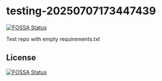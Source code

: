 # testing-20250707173447439
[![FOSSA Status](https://app.fossa.com/api/projects/git%2Bgithub.com%2Fkirogum%2Ftesting-20250707173447439.svg?type=shield)](https://app.fossa.com/projects/git%2Bgithub.com%2Fkirogum%2Ftesting-20250707173447439?ref=badge_shield)

Test repo with empty requirements.txt


## License
[![FOSSA Status](https://app.fossa.com/api/projects/git%2Bgithub.com%2Fkirogum%2Ftesting-20250707173447439.svg?type=large)](https://app.fossa.com/projects/git%2Bgithub.com%2Fkirogum%2Ftesting-20250707173447439?ref=badge_large)